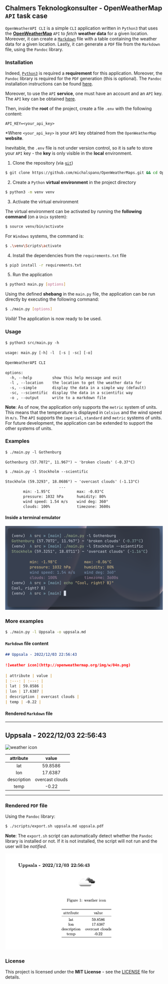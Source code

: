 ## Chalmers Teknologkonsulter - OpenWeatherMap `API` task case

`OpenWeatherAPI CLI` is a simple `CLI` application written in `Python3` that uses the [__OpenWeatherMap__](https://openweathermap.org/) `API` to _fetch_ __weather data__ for a given location. Moreover, it can create a [`Markdown`](https://www.markdownguide.org/) file with a table containing the weather data for a given location. Lastly, it can generate a `PDF` file from the `Markdown` file, using the `Pandoc` library.

### Installation

Indeed, [`Python3`](https://www.python.org/downloads/) is required a __requirement__ for this application. Moreover, the `Pandoc` library is required for the `PDF` generation (this is optional). The `Pandoc` installation instructions can be found [here](https://github.com/jgm/pandoc/blob/master/INSTALL.md).

Moreover, to use the `API` __service__, one must have an account and an `API` key. The `API` key can be obtained [here](https://home.openweathermap.org/api_keys).

Then, inside the __root__ of the project, create a file `.env` with the following content:

```text
API_KEY=<your_api_key>
```

\*Where `<your_api_key>` is your `API` key obtained from the `OpenWeatherMap` __website__.

Inevitable, the `.env` file is not under version control, so it is safe to store your `API` key - the __key__ is only visible in the __local__ environment.

1. Clone the repository (via [`git`](https://git-scm.com/downloads))

```sh
$ git clone https://github.com/michalspano/OpenWeatherMaps.git && cd OpenWeatherMaps
```

2. Create a `Python` __virtual environment__ in the project directory

```sh
$ python3 -m venv venv
```

3. Activate the virtual environment

The virtual environment can be activated by running the __following command__ (on a `Unix` system):

```sh
$ source venv/bin/activate
```

For `Windows` systems, the command is:

```sh
$ .\venv\Scripts\activate
```

4. Install the dependencies from the `requirements.txt` file

```sh
$ pip3 install -r requirements.txt
```

5. Run the application

```sh
$ python3 main.py [options]
```

Using the defined __shebang__ in the `main.py` file, the application can be run directly by executing the following command:

```sh
$ ./main.py [options]
```

_Voilà!_ The application is now ready to be used.

### Usage

```text
$ python3 src/main.py -h

usage: main.py [-h] -l  [-s | -sc] [-o]

OpenWeatherAPI CLI

options:
  -h, --help         show this help message and exit
  -l , --location    the location to get the weather data for
  -s, --simple       display the data in a simple way (default)
  -sc, --scientific  display the data in a scientific way
  -o , --output      write to a markdown file
```

__Note__: As of now, the application only supports the `metric` system of units. This means that the temperature is displayed in `Celsius` and the wind speed in `m/s`. The `API` supports the `imperial`, `standard` and `metric` systems of units. For future development, the application can be extended to support the other systems of units.

### Examples

```text
$ ./main.py -l Gothenburg 

Gothenburg (57.7072°, 11.967°) ~ 'broken clouds' (-0.37°C)
```

```text
$ ./main.py -l Stockholm --scientific

Stockholm (59.3293°, 18.0686°) ~ 'overcast clouds' (-1.13°C)
                        ...
        min: -1.95°C            max: -0.03°C
        pressure: 1032 hPa      humidity: 80%
        wind speed: 1.54 m/s    wind deg: 360°
        clouds: 100%            timezone: 3600s
```

#### Inside a terminal emulator

![CLI action example](docs/example1.png)


### More examples

```sh
$ ./main.py -l Uppsala -o uppsala.md
```

#### `Markdown` file content

```md
## Uppsala - 2022/12/03 22:56:43

![weather icon](http://openweathermap.org/img/w/04n.png)

| attribute | value |
| :---: | :---: |
| lat | 59.8586 |
| lon | 17.6387 |
| description | overcast clouds |
| temp | -0.22 |
```

#### Rendered `Markdown` file

---

## Uppsala - 2022/12/03 22:56:43

![weather icon](http://openweathermap.org/img/w/04n.png)

| attribute | value |
| :---: | :---: |
| lat | 59.8586 |
| lon | 17.6387 |
| description | overcast clouds |
| temp | -0.22 |

---

### Rendered `PDF` file 

Using the `Pandoc` library:

```sh
$ ./scripts/export.sh uppsala.md uppsala.pdf
```

__Note__: The `export.sh` script can automatically detect whether the `Pandoc` library is installed or not. If it is not installed, the script will not run and the user will be _notified_.

![Pandoc export example](docs/example2.png)

### License

This project is licensed under the __MIT License__ - see the [LICENSE](https://github.com/michalspano/OpenWeatherMaps/blob/main/LICENSE) file for details.
